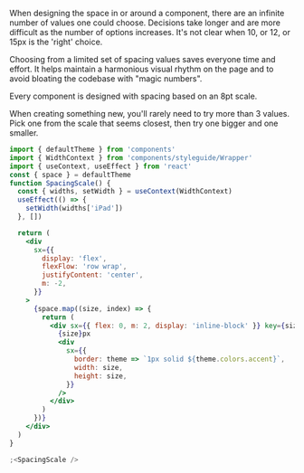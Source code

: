 When designing the space in or around a component, there are an infinite number
of values one could choose. Decisions take longer and are more difficult as the
number of options increases. It's not clear when 10, or 12, or 15px is the
'right' choice.

Choosing from a limited set of spacing values saves everyone time and effort.
It helps maintain a harmonious visual rhythm on the page and to avoid bloating
the codebase with "magic numbers".

Every component is designed with spacing based on an 8pt scale.

When creating something new, you'll rarely need to try more than 3 values. Pick
one from the scale that seems closest, then try one bigger and one smaller.

```jsx noeditor
import { defaultTheme } from 'components'
import { WidthContext } from 'components/styleguide/Wrapper'
import { useContext, useEffect } from 'react'
const { space } = defaultTheme
function SpacingScale() {
  const { widths, setWidth } = useContext(WidthContext)
  useEffect(() => {
    setWidth(widths['iPad'])
  }, [])

  return (
    <div
      sx={{
        display: 'flex',
        flexFlow: 'row wrap',
        justifyContent: 'center',
        m: -2,
      }}
    >
      {space.map((size, index) => {
        return (
          <div sx={{ flex: 0, m: 2, display: 'inline-block' }} key={size}>
            {size}px
            <div
              sx={{
                border: theme => `1px solid ${theme.colors.accent}`,
                width: size,
                height: size,
              }}
            />
          </div>
        )
      })}
    </div>
  )
}

;<SpacingScale />
```
